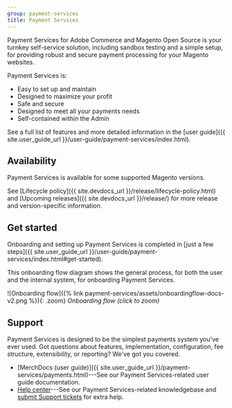 ```yaml
---
group: payment-services
title: Payment Services
---
```


Payment Services for Adobe Commerce and Magento Open Source is your turnkey self-service solution, including sandbox testing and a simple setup, for providing robust and secure payment processing for your Magento websites.

Payment Services is:

*  Easy to set up and maintain
*  Designed to maximize your profit
*  Safe and secure
*  Designed to meet all your payments needs
*  Self-contained within the Admin

See a full list of features and more detailed information in the [user guide]({{ site.user_guide_url }}/user-guide/payment-services/index.html).

## Availability

Payment Services is available for some supported Magento versions.

See [Lifecycle policy]({{ site.devdocs_url }}/release/lifecycle-policy.html) and [Upcoming releases]({{ site.devdocs_url }}/release/) for more release and version-specific information.

## Get started

Onboarding and setting up Payment Services is completed in [just a few steps]({{ site.user_guide_url }}/user-guide/payment-services/index.html#get-started).

This onboarding flow diagram shows the general process, for both the user and the internal system, for onboarding Payment Services.

![Onboarding flow]({% link payment-services/assets/onboardingflow-docs-v2.png %}){: .zoom}
_Onboarding flow (click to zoom)_

## Support

Payment Services is designed to be the simplest payments system you've ever used. Got questions about features, implementation, configuration, fee structure, extensibility, or reporting? We've got you covered.

*  [MerchDocs (user guide)]({{ site.user_guide_url }}/payment-services/payments.html)---See our Payment Services-related user guide documentation.
*  [Help center](https://support.magento.com/hc/en-us)---See our Payment Services-related knowledgebase and [submit Support tickets](https://support.magento.com/hc/en-us/articles/360000913794#submit-ticket) for extra help.
